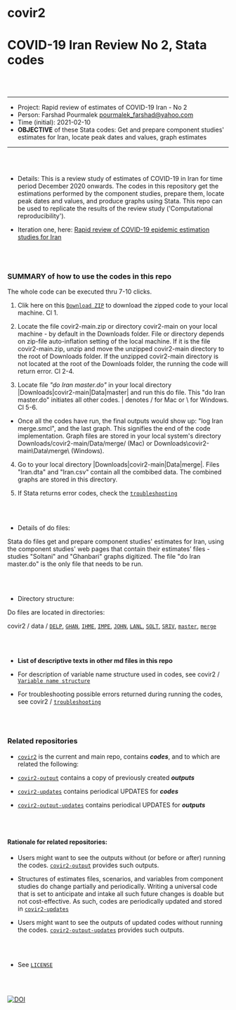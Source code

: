 # covir2

# COVID-19 Iran Review No 2, Stata codes

<br/><br/>


********************************************************************************************************************************************
* Project: Rapid review of estimates of COVID-19 Iran - No 2
* Person: Farshad Pourmalek pourmalek_farshad@yahoo.com
* Time (initial): 2021-02-10
* **OBJECTIVE** of these Stata codes: Get and prepare component studies' estimates for Iran, locate peak dates and values, graph estimates
********************************************************************************************************************************************

<br/><br/>


* Details: This is a review study of estimates of COVID-19 in Iran for time period December 2020 onwards. The codes in this repository get the estimations performed by the component studies, prepare them, locate peak dates and values, and produce graphs using Stata. This repo can be used to replicate the results of the review study ('Computational reproducibility').


* Iteration one, here: [Rapid review of COVID-19 epidemic estimation studies for Iran]( https://bmcpublichealth.biomedcentral.com/articles/10.1186/s12889-021-10183-3)

<br/><br/>



### SUMMARY of how to use the codes in this repo

The whole code can be executed thru 7-10 clicks. 

1. Clik here on this [`Download ZIP`](https://github.com/pourmalek/covir2/archive/refs/heads/main.zip) to download the zipped code to your local machine. Cl 1.

2. Locate the file covir2-main.zip or directory covir2-main on your local machine - by default in the Downloads folder. File or directory depends on zip-file auto-inflation setting of the local machine. If it is the file covir2-main.zip, unzip and move the unzipped covir2-main directory to the root of Downloads folder. If the unzipped covir2-main directory is not located at the root of the Downloads folder, the running the code will return error. Cl 2-4.

3. Locate file *"do Iran master.do"* in your local directory |Downloads|covir2-main|Data|master| and run this do file. This "do Iran master.do" initiates all other codes. | denotes / for Mac or \ for Windows. Cl 5-6.

- Once all the codes have run, the final outputs would show up: "log Iran merge.smcl", and the last graph. This signifies the end of the code implementation. Graph files are stored in your local system's directory Downloads/covir2-main/Data/merge/ (Mac) or Downloads\covir2-main\Data\merge\ (Windows).

4. Go to your local directory |Downloads|covir2-main|Data|merge|. Files "Iran.dta" and "Iran.csv" contain all the combibed data. The combined graphs are stored in this directory. 

5. If Stata returns error codes, check the [`troubleshooting`](https://github.com/pourmalek/covir2/blob/main/Troubleshooting.md)

<br/><br/>

* Details of do files:

Stata do files get and prepare component studies' estimates for Iran, using the component studies' web pages that contain their estimates’ files - studies "Soltani" and "Ghanbari" graphs digitized. The file "do Iran master.do" is the only file that needs to be run. 

<br/><br/>


* Directory structure:

Do files are located in directories: 

covir2 / data / [`DELP`](https://github.com/pourmalek/covir2/tree/main/Data/DELP), [`GHAN`](https://github.com/pourmalek/covir2/tree/main/Data/GHAN), [`IHME`](https://github.com/pourmalek/covir2/tree/main/Data/IHME), [`IMPE`](https://github.com/pourmalek/covir2/tree/main/Data/IMPE), [`JOHN`](https://github.com/pourmalek/covir2/tree/main/Data/JOHN), [`LANL`](https://github.com/pourmalek/covir2/tree/main/Data/LANL), [`SOLT`](https://github.com/pourmalek/covir2/tree/main/Data/SOLT), [`SRIV`](https://github.com/pourmalek/covir2/tree/main/Data/SRIV), [`master`](https://github.com/pourmalek/covir2/tree/main/Data/master), [`merge`](https://github.com/pourmalek/covir2/tree/main/Data/merge)

<br/><br/>


* **List of descriptive texts in other md files in this repo**

* For description of variable name structure used in codes, see covir2 / [`Variable name structure`](https://github.com/pourmalek/covir2/blob/main/Variable%20name%20structure.md)

* For troubleshooting possible errors returned during running the codes, see covir2 / [`troubleshooting`](https://github.com/pourmalek/covir2/blob/main/Troubleshooting.md)

<br/><br/>

### Related repositories 
* [`covir2`](https://github.com/pourmalek/covir2) is the current and main repo, contains **_codes_**, and to which are related the following:

* [`covir2-output`](https://github.com/pourmalek/covir2-output) contains a copy of previously created **_outputs_**

* [`covir2-updates`](https://github.com/pourmalek/covir2-updates) contains periodical UPDATES for **_codes_**

* [`covir2-output-updates`](https://github.com/pourmalek/covir2-output-updates) contains periodical UPDATES for **_outputs_**

<br/><br/>

#### Rationale for related repositories:

* Users might want to see the outputs without (or before or after) running the codes. [`covir2-output`](https://github.com/pourmalek/covir2-output) provides such outputs.

* Structures of estimates files, scenarios, and variables from component studies do change partially and periodically. Writing a universal code that is set to anticipate and intake all such future changes is doable but not cost-effective. As such, codes are periodically updated and stored in [`covir2-updates`](https://github.com/pourmalek/covir2-updates)

*  Users might want to see the outputs of updated codes without running the codes. [`covir2-output-updates`](https://github.com/pourmalek/covir2-output-updates) provides such outputs.


<br/><br/>

* See [`LICENSE`](https://github.com/pourmalek/covir2/blob/main/LICENSE)

<br/><br/>

[![DOI](https://zenodo.org/badge/344389637.svg)](https://zenodo.org/badge/latestdoi/344389637)




